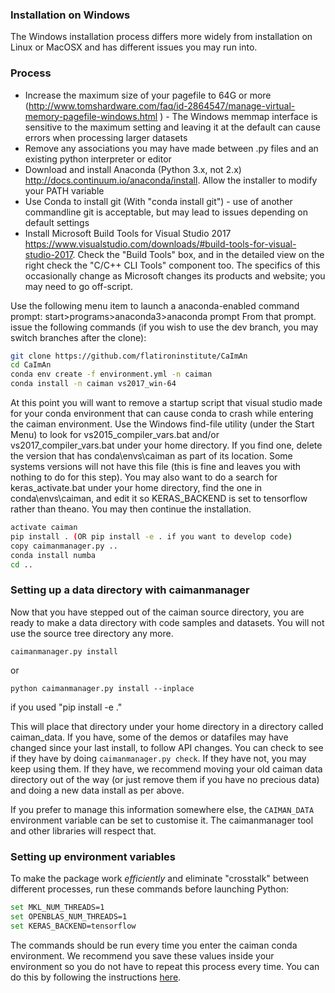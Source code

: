 ### Installation on Windows
The Windows installation process differs more widely from installation on Linux or MacOSX and has different issues you may run into.

### Process
   * Increase the maximum size of your pagefile to 64G or more (http://www.tomshardware.com/faq/id-2864547/manage-virtual-memory-pagefile-windows.html ) - The Windows memmap interface is sensitive to the maximum setting and leaving it at the default can cause errors when processing larger datasets
   * Remove any associations you may have made between .py files and an existing python interpreter or editor
   * Download and install Anaconda (Python 3.x, not 2.x) <http://docs.continuum.io/anaconda/install>. Allow the installer to modify your PATH variable
   * Use Conda to install git (With "conda install git") - use of another commandline git is acceptable, but may lead to issues depending on default settings
   * Install Microsoft Build Tools for Visual Studio 2017 <https://www.visualstudio.com/downloads/#build-tools-for-visual-studio-2017>. Check the "Build Tools" box, and in the detailed view on the right check the "C/C++ CLI Tools" component too. The specifics of this occasionally change as Microsoft changes its products and website; you may need to go off-script.

Use the following menu item to launch a anaconda-enabled command prompt: start>programs>anaconda3>anaconda prompt
From that prompt. issue the following commands (if you wish to use the dev branch, you may switch branches after the clone):

   ```bash
   git clone https://github.com/flatironinstitute/CaImAn
   cd CaImAn
   conda env create -f environment.yml -n caiman
   conda install -n caiman vs2017_win-64
   ```

At this point you will want to remove a startup script that visual studio made for your conda environment that can cause conda to crash while entering the caiman environment. Use the Windows find-file utility (under the Start Menu) to look for vs2015_compiler_vars.bat and/or vs2017_compiler_vars.bat under your home directory. If you find one, delete the version that has conda\envs\caiman as part of its location. Some systems versions will not have this file (this is fine and leaves you with nothing to do for this step). You may also want to do a search for keras_activate.bat under your home directory, find the one in conda\envs\caiman, and edit it so KERAS_BACKEND is set to tensorflow rather than theano. You may then continue the installation.

   ```bash
   activate caiman
   pip install . (OR pip install -e . if you want to develop code)
   copy caimanmanager.py ..
   conda install numba
   cd ..
   ```

### Setting up a data directory with caimanmanager

Now that you have stepped out of the caiman source directory, you are ready to make a data directory with code samples and datasets. You will not use the source tree directory any more. 

  ```
  caimanmanager.py install
  ```
  or 
  ```
  python caimanmanager.py install --inplace
  ```
  if you used "pip install -e ." 

This will place that directory under your home directory in a directory called caiman_data. If you have, some of the demos or datafiles may have changed since your last install, to follow API changes. You can check to see if they have by doing `caimanmanager.py check`. If they have not, you may keep using them. If they have, we recommend moving your old caiman data directory out of the way (or just remove them if you have no precious data) and doing a new data install as per above.

If you prefer to manage this information somewhere else, the `CAIMAN_DATA` environment variable can be set to customise it. The caimanmanager tool and other libraries will respect that.

### Setting up environment variables 

To make the package work *efficiently* and eliminate "crosstalk" between different processes, run these commands before launching Python:

   ```bash
   set MKL_NUM_THREADS=1
   set OPENBLAS_NUM_THREADS=1
   set KERAS_BACKEND=tensorflow
   ```   

The commands should be run every time you enter the caiman conda environment. We recommend you save these values inside your environment so you do not have to repeat this process every time. You can do this by following the instructions [here](https://conda.io/projects/conda/en/latest/user-guide/tasks/manage-environments.html#saving-environment-variables).

